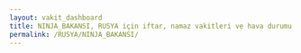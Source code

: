 ```yaml
---
layout: vakit_dashboard
title: NINJA_BAKANSI, RUSYA için iftar, namaz vakitleri ve hava durumu - ilçe/eyalet seç
permalink: /RUSYA/NINJA_BAKANSI/
---
```


<script type="text/javascript">
  var GLOBAL_COUNTRY = 'RUSYA';
  var GLOBAL_CITY = 'NINJA_BAKANSI';
  var GLOBAL_STATE = '';
  var lat = 72;
  var lon = 21;
</script>
